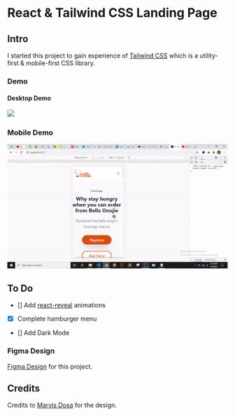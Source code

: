 # React & Tailwind CSS Landing Page

## Intro

I started this project to gain experience of [Tailwind CSS](https://tailwindcss.com/) which is a utility-first & mobile-first CSS library.

### Demo 

#### Desktop Demo
![](ezgif-2-8bf2a887d8e1.gif)

### Mobile Demo
![](ezgif-2-563bb020e9f1.gif)

## To Do
- [] Add [react-reveal](https://github.com/rnosov/react-reveal) animations
- [x] Complete hamburger menu
- [] Add Dark Mode

### Figma Design
[Figma Design](https://www.figma.com/file/DnGWAoCLprYt5yI3VJ0NTK/Food-delivery-app-Ui-kit-(Community)) for this project.

## Credits
Credits to [Marvis Dosa](https://dribbble.com/Marv_arts?ref=uistore.design) for the design.